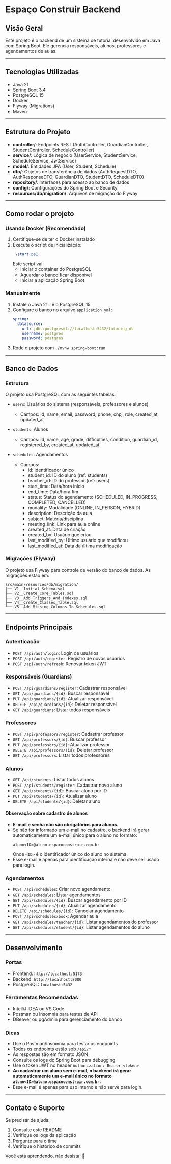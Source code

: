 # Espaço Construir Backend

## Visão Geral

Este projeto é o backend de um sistema de tutoria, desenvolvido em Java com Spring Boot. Ele gerencia responsáveis, alunos, professores e agendamentos de aulas.

---

## Tecnologias Utilizadas

- Java 21
- Spring Boot 3.4
- PostgreSQL 15
- Docker
- Flyway (Migrations)
- Maven

---

## Estrutura do Projeto

- **controller/**: Endpoints REST (AuthController, GuardianController, StudentController, ScheduleController)
- **service/**: Lógica de negócio (UserService, StudentService, ScheduleService, JwtService)
- **model/**: Entidades JPA (User, Student, Schedule)
- **dto/**: Objetos de transferência de dados (AuthRequestDTO, AuthResponseDTO, GuardianDTO, StudentDTO, ScheduleDTO)
- **repository/**: Interfaces para acesso ao banco de dados
- **config/**: Configurações do Spring Boot e Security
- **resources/db/migration/**: Arquivos de migração do Flyway

---

## Como rodar o projeto

### Usando Docker (Recomendado)

1. Certifique-se de ter o Docker instalado
2. Execute o script de inicialização:
   ```powershell
   .\start.ps1
   ```
   Este script vai:
   - Iniciar o container do PostgreSQL
   - Aguardar o banco ficar disponível
   - Iniciar a aplicação Spring Boot

### Manualmente

1. Instale o Java 21+ e o PostgreSQL 15
2. Configure o banco no arquivo `application.yml`:
   ```yaml
   spring:
     datasource:
       url: jdbc:postgresql://localhost:5432/tutoring_db
       username: postgres
       password: postgres
   ```
3. Rode o projeto com `./mvnw spring-boot:run`

---

## Banco de Dados

### Estrutura

O projeto usa PostgreSQL com as seguintes tabelas:

- `users`: Usuários do sistema (responsáveis, professores e alunos)

  - Campos: id, name, email, password, phone, cnpj, role, created_at, updated_at

- `students`: Alunos

  - Campos: id, name, age, grade, difficulties, condition, guardian_id, registered_by, created_at, updated_at

- `schedules`: Agendamentos
  - Campos:
    - id: Identificador único
    - student_id: ID do aluno (ref: students)
    - teacher_id: ID do professor (ref: users)
    - start_time: Data/hora início
    - end_time: Data/hora fim
    - status: Status do agendamento (SCHEDULED, IN_PROGRESS, COMPLETED, CANCELLED)
    - modality: Modalidade (ONLINE, IN_PERSON, HYBRID)
    - description: Descrição da aula
    - subject: Matéria/disciplina
    - meeting_link: Link para aula online
    - created_at: Data de criação
    - created_by: Usuário que criou
    - last_modified_by: Último usuário que modificou
    - last_modified_at: Data da última modificação

### Migrações (Flyway)

O projeto usa Flyway para controle de versão do banco de dados. As migrações estão em:

```
src/main/resources/db/migration/
├── V1__Initial_Schema.sql
├── V2__Create_Core_Tables.sql
├── V3__Add_Triggers_And_Indexes.sql
├── V4__Create_Classes_Table.sql
└── V5__Add_Missing_Columns_To_Schedules.sql
```

---

## Endpoints Principais

### Autenticação

- `POST /api/auth/login`: Login de usuários
- `POST /api/auth/register`: Registro de novos usuários
- `POST /api/auth/refresh`: Renovar token JWT

### Responsáveis (Guardians)

- `POST /api/guardians/register`: Cadastrar responsável
- `GET /api/guardians/{id}`: Buscar responsável
- `PUT /api/guardians/{id}`: Atualizar responsável
- `DELETE /api/guardians/{id}`: Deletar responsável
- `GET /api/guardians`: Listar todos responsáveis

### Professores

- `POST /api/professors/register`: Cadastrar professor
- `GET /api/professors/{id}`: Buscar professor
- `PUT /api/professors/{id}`: Atualizar professor
- `DELETE /api/professors/{id}`: Deletar professor
- `GET /api/professors`: Listar todos professores

### Alunos

- `GET /api/students`: Listar todos alunos
- `POST /api/students/register`: Cadastrar novo aluno
- `GET /api/students/{id}`: Buscar aluno por ID
- `PUT /api/students/{id}`: Atualizar aluno
- `DELETE /api/students/{id}`: Deletar aluno

#### Observação sobre cadastro de alunos

- **E-mail e senha não são obrigatórios para alunos.**
- Se não for informado um e-mail no cadastro, o backend irá gerar automaticamente um e-mail único para o aluno no formato:
  ```
  aluno<ID>@aluno.espacoconstruir.com.br
  ```
  Onde `<ID>` é o identificador único do aluno no sistema.
- Esse e-mail é apenas para identificação interna e não deve ser usado para login.

### Agendamentos

- `POST /api/schedules`: Criar novo agendamento
- `GET /api/schedules`: Listar agendamentos
- `GET /api/schedules/{id}`: Buscar agendamento por ID
- `PUT /api/schedules/{id}`: Atualizar agendamento
- `DELETE /api/schedules/{id}`: Cancelar agendamento
- `POST /api/schedules/book`: Agendar aula
- `GET /api/schedules/teacher/{id}`: Listar agendamentos do professor
- `GET /api/schedules/student/{id}`: Listar agendamentos do aluno

---

## Desenvolvimento

### Portas

- Frontend: `http://localhost:5173`
- Backend: `http://localhost:8080`
- PostgreSQL: `localhost:5432`

### Ferramentas Recomendadas

- IntelliJ IDEA ou VS Code
- Postman ou Insomnia para testes de API
- DBeaver ou pgAdmin para gerenciamento do banco

### Dicas

- Use o Postman/Insomnia para testar os endpoints
- Todos os endpoints estão sob `/api/*`
- As respostas são em formato JSON
- Consulte os logs do Spring Boot para debugging
- Use o token JWT no header `Authorization: Bearer <token>`
- **Ao cadastrar um aluno sem e-mail, o backend irá gerar automaticamente um e-mail único no formato `aluno<ID>@aluno.espacoconstruir.com.br`.**
- Esse e-mail é apenas para uso interno e não serve para login.

---

## Contato e Suporte

Se precisar de ajuda:

1. Consulte este README
2. Verifique os logs da aplicação
3. Pergunte para o time
4. Verifique o histórico de commits

Você está aprendendo, não desista! 🚀
